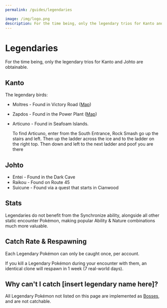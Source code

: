 ```yaml
---
permalink: /guides/legendaries

image: /img/logo.png
description: For the time being, only the legendary trios for Kanto and Johto are obtainable.
---
```


# Legendaries

For the time being, only the legendary trios for Kanto and Johto are obtainable.

## Kanto

The legendary birds:

* Moltres - Found in Victory Road ([Map](/img/maps/moltres.png))
* Zapdos - Found in the Power Plant ([Map](/img/maps/zapdos.png))
* Articuno - Found in Seafoam Islands.

  To find Articuno, enter from the South Entrance, Rock Smash go up the stairs and left. Then up the ladder across the ice and to the ladder on the right top. Then down and left to the next ladder and poof you are there

## Johto

* Entei - Found in the Dark Cave
* Raikou - Found on Route 45
* Suicune - Found via a quest that starts in Cianwood

## Stats

Legendaries do not benefit from the Synchronize ability, alongside all other
static encounter Pokémon, making popular Ability & Nature combinations much more
valuable.

## Catch Rate & Respawning

Each Legendary Pokémon can only be caught once, per account.

If you kill a Legendary Pokémon during your encounter with them, an identical
clone will respawn in 1 week (7 real-world days).

## Why can't I catch [insert legendary name here]?

All Legendary Pokémon not listed on this page are implemented as
[Bosses](/guides/bosses), and are not catchable.
